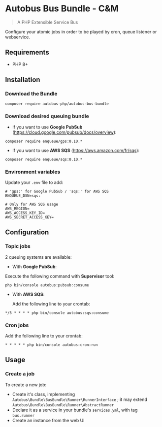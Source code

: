 # Autobus Bus Bundle - C&M

> A PHP Extensible Service Bus

Configure your atomic jobs in order to be played by cron, queue listener or webservice.

## Requirements

 - PHP 8+

## Installation

### Download the Bundle

```console
composer require autobus-php/autobus-bus-bundle
```

### Download desired queuing bundle

* If you want to use **Google PubSub** (https://cloud.google.com/pubsub/docs/overview):
```console
composer require enqueue/gps:0.10.*
```

* If you want to use **AWS SQS** (https://aws.amazon.com/fr/sqs):
```console
composer require enqueue/sqs:0.10.*
```

### Environment variables

Update your `.env` file to add:
```
# 'gps:' for Google PubSub / 'sqs:' for AWS SQS 
ENQUEUE_DSN=sqs:

# Only for AWS SQS usage
AWS_REGION=
AWS_ACCESS_KEY_ID=
AWS_SECRET_ACCESS_KEY=
```

## Configuration

### Topic jobs

2 queuing systems are available:

* With **Google PubSub**:

Execute the following command with **Supervisor** tool:
```
php bin/console autobus:pubsub:consume
```

* With **AWS SQS**:

  Add the following line to your crontab:
```
*/5 * * * * php bin/console autobus:sqs:consume
```

### Cron jobs

Add the following line to your crontab:
```
* * * * * php bin/console autobus:cron:run
```

## Usage

### Create a job

To create a new job:

* Create it's class, implementing `Autobus\Bundle\BusBundle\Runner\RunnerInterface` ; it may extend `Autobus\Bundle\BusBundle\Runner\AbstractRunner`
* Declare it as a service in your bundle's `services.yml`, with tag `bus.runner`
* Create an instance from the web UI
